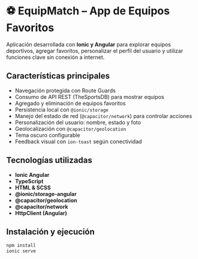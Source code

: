 # ⚽ EquipMatch – App de Equipos Favoritos

 Aplicación desarrollada con **Ionic y Angular** para explorar equipos deportivos, agregar favoritos, personalizar el perfil del usuario y utilizar funciones clave sin conexión a internet.

##  Características principales

-  Navegación protegida con Route Guards
-  Consumo de API REST (TheSportsDB) para mostrar equipos
-  Agregado y eliminación de equipos favoritos
-  Persistencia local con `@ionic/storage`
-  Manejo del estado de red (`@capacitor/network`) para controlar acciones
-  Personalización del usuario: nombre, estado y foto
-  Geolocalización con `@capacitor/geolocation`
-  Tema oscuro configurable
-  Feedback visual con `ion-toast` según conectividad

##  Tecnologías utilizadas

- **Ionic Angular**
- **TypeScript**
- **HTML & SCSS**
- **@ionic/storage-angular**
- **@capacitor/geolocation**
- **@capacitor/network**
- **HttpClient (Angular)**

##  Instalación y ejecución

```bash
npm install
ionic serve